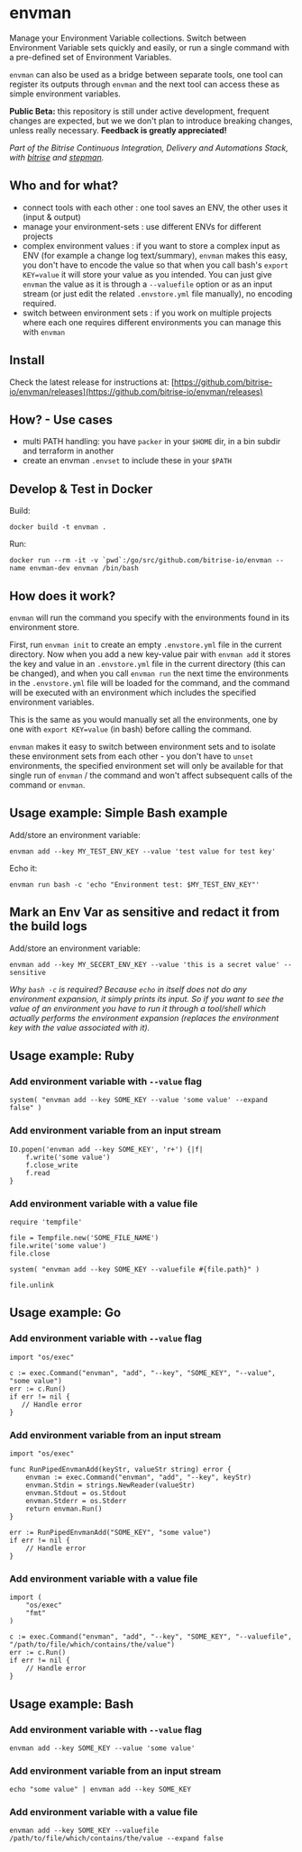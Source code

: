 # envman

Manage your Environment Variable collections. Switch between Environment Variable sets
quickly and easily, or run a single command with a pre-defined set of Environment Variables.

`envman` can also be used as a bridge between separate tools, one tool can register its
outputs through `envman` and the next tool can access these as simple environment variables.

**Public Beta:** this repository is still under active development,
frequent changes are expected, but we we don't plan to introduce breaking changes,
unless really necessary. **Feedback is greatly appreciated!**

*Part of the Bitrise Continuous Integration, Delivery and Automations Stack,
with [bitrise](https://github.com/bitrise-io/bitrise) and [stepman](https://github.com/bitrise-io/stepman).*

## Who and for what?

- connect tools with each other : one tool saves an ENV, the other uses it (input & output)
- manage your environment-sets : use different ENVs for different projects
- complex environment values : if you want to store a complex input as ENV (for example a change log text/summary), `envman` makes this easy, you don't have to encode the value so that when you call bash's `export KEY=value` it will store your value as you intended. You can just give `envman` the value as it is through a `--valuefile` option or as an input stream (or just edit the related `.envstore.yml` file manually), no encoding required.
- switch between environment sets : if you work on multiple projects where each one requires different environments you can manage this with `envman`

## Install

Check the latest release for instructions at: [https://github.com/bitrise-io/envman/releases](https://github.com/bitrise-io/envman/releases)

## How? - Use cases

- multi PATH handling: you have `packer` in your `$HOME` dir, in a bin subdir and terraform in another
- create an envman `.envset` to include these in your `$PATH`

## Develop & Test in Docker

Build:

```
docker build -t envman .
```

Run:

```
docker run --rm -it -v `pwd`:/go/src/github.com/bitrise-io/envman --name envman-dev envman /bin/bash
```

## How does it work?

`envman` will run the command you specify
with the environments found in its environment store.

First, run `envman init` to create an empty `.envstore.yml` file in the current directory.
Now when you add a new key-value pair with `envman add` it stores
the key and value in an `.envstore.yml` file in the current
directory (this can be changed), and when you call `envman run`
the next time the environments in the `.envstore.yml` file will
be loaded for the command, and the command will be executed
with an environment which includes the specified environment
variables.

This is the same as you would manually set all the
environments, one by one with `export KEY=value` (in bash)
before calling the command.

`envman` makes it easy to switch between environment sets
and to isolate these environment sets from each other -
you don't have to `unset` environments, the specified
environment set will only be available for that single
run of `envman` / the command and won't affect subsequent
calls of the command or `envman`.

## Usage example: Simple Bash example

Add/store an environment variable:

```
envman add --key MY_TEST_ENV_KEY --value 'test value for test key'
```

Echo it:

```
envman run bash -c 'echo "Environment test: $MY_TEST_ENV_KEY"'
```

## Mark an Env Var as sensitive and redact it from the build logs

Add/store an environment variable:

```
envman add --key MY_SECERT_ENV_KEY --value 'this is a secret value' --sensitive
```

*Why `bash -c` is required? Because `echo` in itself
does not do any environment expansion, it simply prints
its input. So if you want to see the value of an environment
you have to run it through a tool/shell which actually
performs the environment expansion (replaces the environment
key with the value associated with it).*

## Usage example: Ruby

### Add environment variable with `--value` flag

```
system( "envman add --key SOME_KEY --value 'some value' --expand false" )
```

### Add environment variable from an input stream

```
IO.popen('envman add --key SOME_KEY', 'r+') {|f|
	f.write('some value')
	f.close_write
	f.read
}
```

### Add environment variable with a value file

```
require 'tempfile'

file = Tempfile.new('SOME_FILE_NAME')
file.write('some value')
file.close

system( "envman add --key SOME_KEY --valuefile #{file.path}" )

file.unlink
```

## Usage example: Go

### Add environment variable with `--value` flag

```
import "os/exec"

c := exec.Command("envman", "add", "--key", "SOME_KEY", "--value", "some value")
err := c.Run()
if err != nil {
   // Handle error
}
```

### Add environment variable from an input stream

```
import "os/exec"

func RunPipedEnvmanAdd(keyStr, valueStr string) error {
	envman := exec.Command("envman", "add", "--key", keyStr)
	envman.Stdin = strings.NewReader(valueStr)
	envman.Stdout = os.Stdout
	envman.Stderr = os.Stderr
	return envman.Run()
}

err := RunPipedEnvmanAdd("SOME_KEY", "some value")
if err != nil {
	// Handle error
}
```

### Add environment variable with a value file

```
import (
	"os/exec"
	"fmt"
)

c := exec.Command("envman", "add", "--key", "SOME_KEY", "--valuefile", "/path/to/file/which/contains/the/value")
err := c.Run()
if err != nil {
	// Handle error
}
```

## Usage example: Bash

### Add environment variable with `--value` flag

```
envman add --key SOME_KEY --value 'some value'
```

### Add environment variable from an input stream

```
echo "some value" | envman add --key SOME_KEY
```

### Add environment variable with a value file

```
envman add --key SOME_KEY --valuefile /path/to/file/which/contains/the/value --expand false
```
